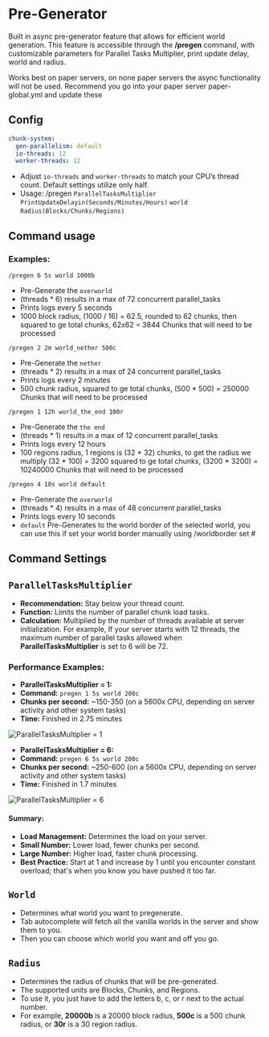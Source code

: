 # **Pre-Generator**

Built in async pre-generator feature that allows for efficient world generation. This feature is accessible through the **/pregen** command, with customizable parameters for Parallel Tasks Multiplier, print update delay, world and radius.

Works best on paper servers, on none paper servers the async functionality will not be used. Recommend you go into your paper server paper-global.yml and update these

## Config
```yaml
chunk-system:
  gen-parallelism: default
  io-threads: 12
  worker-threads: 12
```
   - Adjust `io-threads` and `worker-threads` to match your CPU’s thread count. Default settings utilize only half.
   - Usage: /pregen `ParallelTasksMultiplier` `PrintUpdateDelayin(Seconds/Minutes/Hours)` `world` `Radius(Blocks/Chunks/Regions)`

## Command usage
### Examples:
`/pregen 6 5s world 1000b`
- Pre-Generate the `overworld` 
- (threads * 6) results in a max of 72 concurrent parallel_tasks
- Prints logs every 5 seconds
- 1000 block radius, (1000 / 16) = 62.5, rounded to 62 chunks, then squared to ge total chunks, 62x62 = 3844 Chunks that will need to be processed

`/pregen 2 2m world_nether 500c`
- Pre-Generate the `nether`
- (threads * 2) results in a max of 24 concurrent parallel_tasks
- Prints logs every 2 minutes
- 500 chunk radius, squared to ge total chunks, (500 * 500) = 250000 Chunks that will need to be processed

`/pregen 1 12h world_the_end 100r`
- Pre-Generate the `the end`
- (threads * 1) results in a max of 12 concurrent parallel_tasks
- Prints logs every 12 hours
- 100 regions radius, 1 regions is (32 * 32) chunks, to get the radius we multiply (32 * 100) = 3200 squared to ge total chunks, (3200 * 3200) = 10240000 Chunks that will need to be processed

`/pregen 4 10s world default`
- Pre-Generate the `overworld`
- (threads * 4) results in a max of 48 concurrent parallel_tasks
- Prints logs every 10 seconds
- `default` Pre-Generates to the world border of the selected world, you can use this if set your world border manually using /worldborder set #

## Command Settings
## `ParallelTasksMultiplier`
- **Recommendation:** Stay below your thread count.
- **Function:** Limits the number of parallel chunk load tasks. 
- **Calculation:** Multiplied by the number of threads available at server initialization. For example, If your server starts with 12 threads, the maximum number of parallel tasks allowed when **ParallelTasksMultiplier** is set to 6 will be 72.

### **Performance Examples:** 
- **ParallelTasksMultiplier = 1:**
- **Command:** `pregen 1 5s world 200c` 
- **Chunks per second:** ~150-350 (on a 5600x CPU, depending on server activity and other system tasks) 
- **Time:** Finished in 2.75 minutes 

![ParallelTasksMultiplier = 1](https://www.toolsnexus.com/mc/2.75min.png) 
- **ParallelTasksMultiplier = 6:**
- **Command:** `pregen 6 5s world 200c`
- **Chunks per second:** ~250-600 (on a 5600x CPU, depending on server activity and other system tasks)
- **Time:** Finished in 1.7 minutes

![ParallelTasksMultiplier = 6](https://www.toolsnexus.com/mc/1.7min.png)
#### **Summary:** 
- **Load Management:** Determines the load on your server.
- **Small Number:** Lower load, fewer chunks per second.
- **Large Number:** Higher load, faster chunk processing.
- **Best Practice:** Start at 1 and increase by 1 until you encounter constant overload; that's when you know you have pushed it too far.

## `World`
- Determines what world you want to pregenerate.
- Tab autocomplete will fetch all the vanilla worlds in the server and show them to you.
- Then you can choose which world you want and off you go.
## `Radius` 
- Determines the radius of chunks that will be pre-generated.
- The supported units are Blocks, Chunks, and Regions.
- To use it, you just have to add the letters b, c, or r next to the actual number. 
- For example, **20000b** is a 20000 block radius, **500c** is a 500 chunk radius, or **30r** is a 30 region radius.
